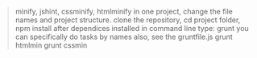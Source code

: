 > minify, jshint, cssminify, htmlminify in one project, change the file names and project structure.
> clone the repository,
> cd project folder,
> npm install
> after dependices installed
> in command line type:
> grunt
> you can specifically do tasks by names also, see the gruntfile.js
> grunt htmlmin
> grunt cssmin
